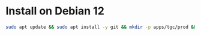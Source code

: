 # Install on Debian 12

```bash
sudo apt update && sudo apt install -y git && mkdir -p apps/tgc/prod && cd apps/tgc/prod && git clone https://github.com/ComicScrip/the-good-corner-nov23.git . && bash scripts/install_debian.sh
```
